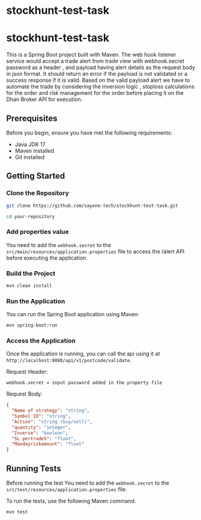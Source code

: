# stockhunt-test-task

# stockhunt-test-task


This is a Spring Boot project built with Maven. The web hook listener service would accept a trade alert from trade view with webhook.secret password as a header , and payload having alert details as the request body in json format.
It should return an error if the payload  is not validated or a success response if it is valid. Based on the valid payload alert we have to automate the trade by considering the inversion logic , stoploss calculations for the order and risk management for the order before placing it on the Dhan Broker API for execution.

## Prerequisites

Before you begin, ensure you have met the following requirements:

- Java JDK 17
- Maven installed
- Git installed

## Getting Started

### Clone the Repository

```bash
git clone https://github.com/sayone-tech/stockhunt-test-task.git
```
```bash
cd your-repository
```

### Add properties value

You need to add the `webhook.secret` to the `src/main/resources/application.properties` file to access the /alert API before executing the application.

### Build the Project

```bash
mvn clean install
```

### Run the Application

You can run the Spring Boot application using Maven:

```bash
mvn spring-boot:run
```


### Access the Application

Once the application is running, you can call the api using it at `http://localhost:8080/api/v1/postcode/validate`.

Request Header:
```text
webhook.secret = input password added in the property file
```
Request Body:
```json lines
{
  "Name of strategy": "string",
  "Symbol ID": "string",
  "Action": "string (buy/sell)",
  "quantity": "integer",
  "Inverse": "boolean",
  "SL pertrade%": "float",
  "Maxdayriskamount": "float"
}
```

## Running Tests

Before running the test You need to add the `webhook.secret` to the `src/test/resources/application.properties` file.

To run the tests, use the following Maven command:

```bash
mvn test
```